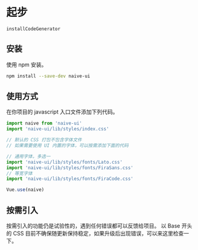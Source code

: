 <!--no-demo-->
# 起步
```component
installCodeGenerator
```
## 安装
使用 npm 安装。

```bash
npm install --save-dev naive-ui
```

## 使用方式
在你项目的 javascript 入口文件添加下列代码。
```js
import naive from 'naive-ui'
import 'naive-ui/lib/styles/index.css'

// 默认的 CSS 打包不包含字体文件
// 如果需要使用 UI 内置的字体，可以按需添加下面的代码

// 通用字体，多选一
import 'naive-ui/lib/styles/fonts/Lato.css'
import 'naive-ui/lib/styles/fonts/FiraSans.css'
// 等宽字体
import 'naive-ui/lib/styles/fonts/FiraCode.css'

Vue.use(naive)
```

## 按需引入
<n-alert type="warning" title="注意" style="margin-bottom: 16px;">
  <n-ol align-text>
    <n-li>按需引入的功能仍是试验性的，遇到任何错误都可以反馈给项目。</n-li>
    <n-li>以 Base 开头的 CSS 目前不确保随更新保持稳定，如果升级后出现错误，可以来这里检查一下。</n-li>
  </n-ol>
</n-alert >
<install-code-generator />